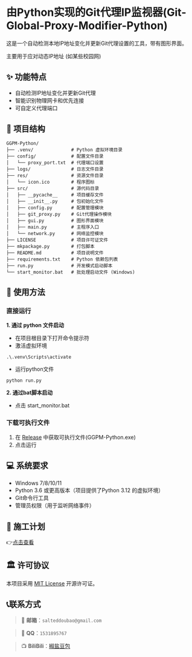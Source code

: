 # 由Python实现的Git代理IP监视器(Git-Global-Proxy-Modifier-Python)

这是一个自动检测本地IP地址变化并更新Git代理设置的工具，带有图形界面。

主要用于应对动态IP地址 (如某些校园网)

## ✨ 功能特点

- 自动检测IP地址变化并更新Git代理
- 智能识别物理网卡和优先连接
- 可自定义代理端口

## 📁 项目结构

```
GGPM-Python/
├── .venv/              # Python 虚拟环境目录
├── config/             # 配置文件目录
│   └── proxy_port.txt  # 代理端口设置
├── logs/               # 日志文件目录
├── res/                # 资源文件目录
│   └── icon.ico        # 程序图标
├── src/                # 源代码目录
│   ├── __pycache__     # 项目缓存文件
│   ├── __init__.py     # 包初始化文件
│   ├── config.py       # 配置管理模块
│   ├── git_proxy.py    # Git代理操作模块
│   ├── gui.py          # 图形界面模块
│   ├── main.py         # 主程序入口
│   └── network.py      # 网络监控模块
├── LICENSE             # 项目许可证文件
├── mkpackage.py        # 打包脚本
├── README.md           # 项目说明文件
├── requirements.txt    # Python 依赖包列表
├── run.py              # 开发模式启动脚本
└── start_monitor.bat   # 批处理启动文件 (Windows)
```

## 🚀 使用方法

### 直接运行
**1. 通过 python 文件启动**
* 在项目根目录下打开命令提示符
* 激活虚拟环境
```
.\.venv\Scripts\activate
```
* 运行python文件
```
python run.py
```
**2. 通过bat脚本启动**
* 点击 start_monitor.bat

### 下载可执行文件
1. 在 [Release](https://github.com/SaltedDoubao/GGPM-Python/releases) 中获取可执行文件(GGPM-Python.exe)
2. 点击运行

## 💻 系统要求

- Windows 7/8/10/11
- Python 3.6 或更高版本（项目提供了Python 3.12 的虚拟环境）
- Git命令行工具
- 管理员权限（用于监听网络事件）

## 🚧 施工计划

👉[点击查看](https://github.com/SaltedDoubao/GGPM-Python/blob/main/README_PLANS.md)

## 🏛️ 许可协议

本项目采用 [MIT License](https://opensource.org/licenses/MIT) 开源许可证。 

## 📞联系方式

> 📧 **邮箱**：`salteddoubao@gmail.com`

> 🐧 **QQ**：`1531895767`

> 📺 **BiliBili**：[椒盐豆包](https://space.bilibili.com/498891142)